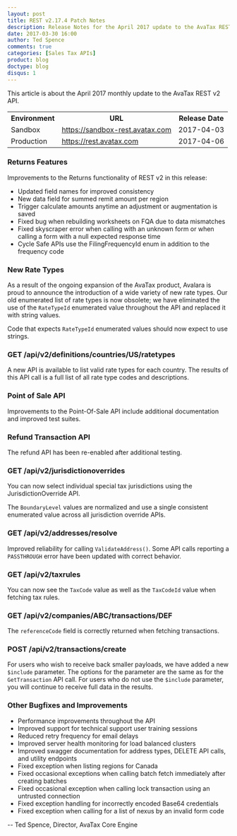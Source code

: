 ```yaml
---
layout: post
title: REST v2.17.4 Patch Notes
description: Release Notes for the April 2017 update to the AvaTax REST v2 API.
date: 2017-03-30 16:00
author: Ted Spence
comments: true
categories: [Sales Tax APIs]
product: blog
doctype: blog
disqus: 1
---
```


This article is about the April 2017 monthly update to the AvaTax REST v2 API.

<div class="mobile-table">
    <table class="styled-table">
        <tr>
            <th>Environment</th>
            <th>URL</th>
            <th>Release Date</th>
        </tr>
        <tr>
            <td>Sandbox</td>
            <td><a href="https://sandbox-rest.avatax.com">https://sandbox-rest.avatax.com</a></td>
            <td>2017-04-03</td>
        </tr>
        <tr>
            <td>Production</td>
            <td><a href="https://rest.avatax.com">https://rest.avatax.com</a></td>
            <td>2017-04-06</td>
        </tr>
    </table>
</div>

<h3>Returns Features</h3>

Improvements to the Returns functionality of REST v2 in this release:

<ul class="normal">
    <li>Updated field names for improved consistency</li>
    <li>New data field for summed remit amount per region</li>
    <li>Trigger calculate amounts anytime an adjustment or augmentation is saved</li>
    <li>Fixed bug when rebuilding worksheets on FQA due to data mismatches</li>
    <li>Fixed skyscraper error when calling with an unknown form or when calling a form with a null expected response time</li>
    <li>Cycle Safe APIs use the FilingFrequencyId enum in addition to the frequency code</li>
</ul>

<h3>New Rate Types</h3>

As a result of the ongoing expansion of the AvaTax product, Avalara is proud to announce the introduction of a wide variety of new rate types.  Our old enumerated list of rate types is now obsolete; we have eliminated the use of the `RateTypeId` enumerated value throughout the API and replaced it with string values.

Code that expects `RateTypeId` enumerated values should now expect to use strings.

<h3>GET /api/v2/definitions/countries/US/ratetypes</h3>

A new API is available to list valid rate types for each country.  The results of this API call is a full list of all rate type codes and descriptions.

<h3>Point of Sale API</h3>

Improvements to the Point-Of-Sale API include additional documentation and improved test suites.

<h3>Refund Transaction API</h3>

The refund API has been re-enabled after additional testing.

<h3>GET /api/v2/jurisdictionoverrides</h3>

You can now select individual special tax jurisdictions using the JurisdictionOverride API.  

The `BoundaryLevel` values are normalized and use a single consistent enumerated value across all jurisdiction override APIs.

<h3>GET /api/v2/addresses/resolve</h3>

Improved reliability for calling `ValidateAddress()`.  Some API calls reporting a `PASSTHROUGH` error have been updated with correct behavior.

<h3>GET /api/v2/taxrules</h3>

You can now see the `TaxCode` value as well as the `TaxCodeId` value when fetching tax rules.

<h3>GET /api/v2/companies/ABC/transactions/DEF</h3>

The `referenceCode` field is correctly returned when fetching transactions.

<h3>POST /api/v2/transactions/create</h3>

For users who wish to receive back smaller payloads, we have added a new `$include` parameter. The options for the parameter are the same as for the `GetTransaction` API call.  For users who do not use the `$include` parameter, you will continue to receive full data in the results.

<h3>Other Bugfixes and Improvements</h3>

<ul class="normal">
    <li>Performance improvements throughout the API</li>
    <li>Improved support for technical support user training sessions</li>
    <li>Reduced retry frequency for email delays</li>
    <li>Improved server health monitoring for load balanced clusters</li>
    <li>Improved swagger documentation for address types, DELETE API calls, and utility endpoints</li>
    <li>Fixed exception when listing regions for Canada</li>
    <li>Fixed occasional exceptions when calling batch fetch immediately after creating batches</li>
    <li>Fixed occasional exception when calling lock transaction using an untrusted connection</li>
    <li>Fixed exception handling for incorrectly encoded Base64 credentials</li>
    <li>Fixed exception when calling for a list of nexus by an invalid form code</li>
</ul>

-- Ted Spence, Director, AvaTax Core Engine